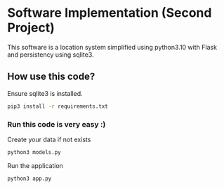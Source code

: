 # Software Implementation (Second Project)

This software is a location system simplified using python3.10 with Flask and persistency using sqlite3.

## How use this code?

Ensure sqlite3 is installed.

```bash
pip3 install -r requirements.txt
```

### Run this code is very easy :)

Create your data if not exists

```bash
python3 models.py
```

Run the application

```bash
python3 app.py
```
